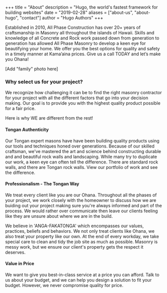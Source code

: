 +++
title = "About"
description = "Hugo, the world's fastest framework for building websites"
date = "2019-02-28"
aliases = ["about-us", "about-hugo", "contact"]
author = "Hugo Authors"
+++

Established in 2010, All Phase Construction has over 20+ years of craftsmanship in Masonry all throughout the islands of Hawaii. Skills and knowledge of all Concrete and Rock work passed down from generation to generation has allowed All Phase Masonry to develop a keen eye for beautifying your home.  We offer you the best options for quality and safety in a timely manner at Kama’aina prices.  Give us a call TODAY and let’s make you Ohana!

[Add "family" photo here]

### Why select us for your project? ###
We recognize how challenging it can be to find the right masonry contractor for your project with all the different factors that go into your decision making.  Our goal is to provide you with the highest quality product possible for a fair price.  

Here is why WE are different from the rest!

#### Tongan Authenticity ####
Our Tongan expert masons have have been building quality products using our tools and techniques honed over generations.  Because of our skilled craftsman, we've mastered the art and science behind constructing durable and and beautiful rock walls and landscaping.  While many try to duplicate our work, a keen eye can often tell the difference.  There are standard rock walls, and there are Tongan rock walls.  View our portfolio of work and see the difference.  

#### Professionalism - The Tongan Way ####
We treat every client like you are our Ohana.  Throughout all the phases of your project, we work closely with the homeowner to discuss how we are buiding out your project making sure you're always informed and part of the process.  We would rather over communicate then leave our clients feeling like they are unsure about where we are in the build.  

We believe in 'ANGA-FAKATONGA' which encompasses our values, practices, beliefs and behaviors.  We not only treat clients like Ohana, we also treat your property like our own.  At the end of every workday, we take special care to clean and tidy the job site as much as possible.  Masonry is messy work, but we ensure our client's property gets the respect it deserves. 

#### Value in Price ####
We want to give you best-in-class service at a price you can afford.  Talk to us about your budget, and we can help you design a solution to fit your budget.  However, we never compromise quality for price.  
